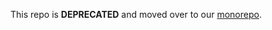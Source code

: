 This repo is **DEPRECATED** and moved over to our [monorepo](https://github.com/0xProject/0x.js/tree/development/packages/chai-as-promised-typescript-typings).
